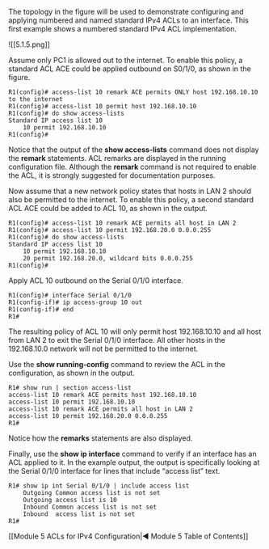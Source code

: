 The topology in the figure will be used to demonstrate configuring and applying numbered and named standard IPv4 ACLs to an interface. This first example shows a numbered standard IPv4 ACL implementation.

![[5.1.5.png]]

Assume only PC1 is allowed out to the internet. To enable this policy, a standard ACL ACE could be applied outbound on S0/1/0, as shown in the figure.

```
R1(config)# access-list 10 remark ACE permits ONLY host 192.168.10.10 to the internet
R1(config)# access-list 10 permit host 192.168.10.10
R1(config)# do show access-lists
Standard IP access list 10    
	10 permit 192.168.10.10
R1(config)#
```

Notice that the output of the **show access-lists** command does not display the **remark** statements. ACL remarks are displayed in the running configuration file. Although the **remark** command is not required to enable the ACL, it is strongly suggested for documentation purposes.

Now assume that a new network policy states that hosts in LAN 2 should also be permitted to the internet. To enable this policy, a second standard ACL ACE could be added to ACL 10, as shown in the output.

```
R1(config)# access-list 10 remark ACE permits all host in LAN 2
R1(config)# access-list 10 permit 192.168.20.0 0.0.0.255
R1(config)# do show access-lists
Standard IP access list 10    
	10 permit 192.168.10.10    
	20 permit 192.168.20.0, wildcard bits 0.0.0.255
R1(config)#
```

Apply ACL 10 outbound on the Serial 0/1/0 interface.

```
R1(config)# interface Serial 0/1/0
R1(config-if)# ip access-group 10 out
R1(config-if)# end
R1#
```

The resulting policy of ACL 10 will only permit host 192.168.10.10 and all host from LAN 2 to exit the Serial 0/1/0 interface. All other hosts in the 192.168.10.0 network will not be permitted to the internet.

Use the **show running-config** command to review the ACL in the configuration, as shown in the output.

```
R1# show run | section access-list
access-list 10 remark ACE permits host 192.168.10.10
access-list 10 permit 192.168.10.10
access-list 10 remark ACE permits all host in LAN 2
access-list 10 permit 192.168.20.0 0.0.0.255
R1#
```

Notice how the **remarks** statements are also displayed.

Finally, use the **show ip interface** command to verify if an interface has an ACL applied to it. In the example output, the output is specifically looking at the Serial 0/1/0 interface for lines that include “access list” text.

```
R1# show ip int Serial 0/1/0 | include access list  
	Outgoing Common access list is not set  
	Outgoing access list is 10  
	Inbound Common access list is not set  
	Inbound  access list is not set
R1#
```

[[Module 5 ACLs for IPv4 Configuration|◀ Module 5 Table of Contents]]